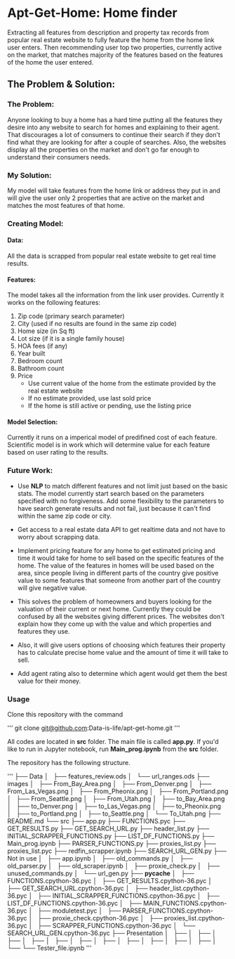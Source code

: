 # Apt-Get-Home: Home finder #

Extracting all features from description and property tax records from popular real estate website to fully feature the home from the home link user enters. Then recommending user top two  properties, currently active on the market, that matches majority of the features based on the features of the home the user entered.

## The Problem & Solution: ##

### The Problem:
Anyone looking to buy a home has a hard time putting all the features they desire into any website to search for homes and explaining to their agent. That discourages a lot of consumers to continue their search if they don't find what they are looking for after a couple of searches. Also, the websites display all the properties on the market and don't go far enough to understand their consumers needs.

### My Solution:
My model will take features from the home link or address they put in and will give the user only 2 properties that are active on the market and matches the most features of that home. 

### Creating Model:

#### Data:
All the data is scrapped from popular real estate website to get real time results.

#### Features:

The model takes all the information from the link user provides. Currently it works on the following features:

1. Zip code (primary search parameter)
2. City (used if no results are found in the same zip code)
3. Home size (in Sq ft)
4. Lot size (if it is a single family house)
5. HOA fees (if any)
6. Year built
7. Bedroom count
8. Bathroom count
9. Price
    * Use current value of the home from the estimate provided by the real estate website
    * If no estimate provided, use last sold price
    * If the home is still active or pending, use the listing price

#### Model Selection:
Currently it runs on a imperical model of predifined cost of each feature. Scientific model is in work which will determine value for each feature based on user rating to the results. 

### Future Work:
* Use **NLP** to match different features and not limit just based on the basic stats. The model currently start search based on the parameters specified with no forgiveness. Add some flexibility to the parameters to have search generate results and not fail, just because it can't find within the same zip code or city. 

* Get access to a real estate data API to get realtime data and not have to worry about scrapping data. 

* Implement pricing feature for any home to get estimated pricing and time it would take for home to sell based on the specific features of the home. The value of the features in homes will be used based on the area, since people living in different parts of the country give positive value to some features that someone from another part of the country will give negative value.

* This solves the problem of homeowners and buyers looking for the valuation of their current or next home. Currently they could be confused by all the websites giving different prices. The websites don't explain how they come up with the value and which properties and features they use.

* Also, it will give users options of choosing which features their property has to calculate precise home value and the amount of time it will take to sell. 

* Add agent rating also to determine which agent would get them the best value for their money.


### Usage
Clone this repository with the command

'''
git clone git@github.com:Data-is-life/apt-get-home.git
'''

All codes are located in **src** folder. The main file is called **app.py**. If you'd like to run in Jupyter notebook, run **Main_prog.ipynb** from the **src** folder. 

The repository has the following structure. 

'''
├── Data
│   ├── features_review.ods
│   └── url_ranges.ods
├── images
│   ├── From_Bay_Area.png
│   ├── From_Denver.png
│   ├── From_Las_Vegas.png
│   ├── From_Pheonix.png
│   ├── From_Portland.png
│   ├── From_Seattle.png
│   ├── From_Utah.png
│   ├── to_Bay_Area.png
│   ├── to_Denver.png
│   ├── to_Las_Vegas.png
│   ├── to_Pheonix.png
│   ├── to_Portland.png
│   ├── to_Seattle.png
│   └── To_Utah.png
├── README.md
└── src
    ├── app.py
    ├── FUNCTIONS.pyc
    ├── GET_RESULTS.py
    ├── GET_SEARCH_URL.py
    ├── header_list.py
    ├── INITIAL_SCRAPPER_FUNCTIONS.py
    ├── LIST_DF_FUNCTIONS.py
    ├── Main_prog.ipynb
    ├── PARSER_FUNCTIONS.py
    ├── proxies_list.py
    ├── proxies_list.pyc
    ├── redfin_scrapper.ipynb
    ├── SEARCH_URL_GEN.py
    ├── Not in use
    │   ├── app.ipynb
    │   ├── old_commands.py
    │   ├── old_parser.py
    │   ├── old_scraper.ipynb
    │   ├── proxie_check.py
    │   ├── unused_commands.py
    │   └── url_gen.py
    ├── __pycache__
    │   ├── FUNCTIONS.cpython-36.pyc
    │   ├── GET_RESULTS.cpython-36.pyc
    │   ├── GET_SEARCH_URL.cpython-36.pyc
    │   ├── header_list.cpython-36.pyc
    │   ├── INITIAL_SCRAPPER_FUNCTIONS.cpython-36.pyc
    │   ├── LIST_DF_FUNCTIONS.cpython-36.pyc
    │   ├── MAIN_FUNCTIONS.cpython-36.pyc
    │   ├── moduletest.pyc
    │   ├── PARSER_FUNCTIONS.cpython-36.pyc
    │   ├── proxie_check.cpython-36.pyc
    │   ├── proxies_list.cpython-36.pyc
    │   ├── SCRAPPER_FUNCTIONS.cpython-36.pyc
    │   └── SEARCH_URL_GEN.cpython-36.pyc
    ├── Presentation
    │   ├── 
    │   ├── 
    │   ├── 
    │   ├── 
    │   ├── 
    │   ├── 
    │   ├── 
    │   ├── 
    │   ├── 
    │   ├── 
    │   ├── 
    │   └── 
    └── Tester_file.ipynb
'''